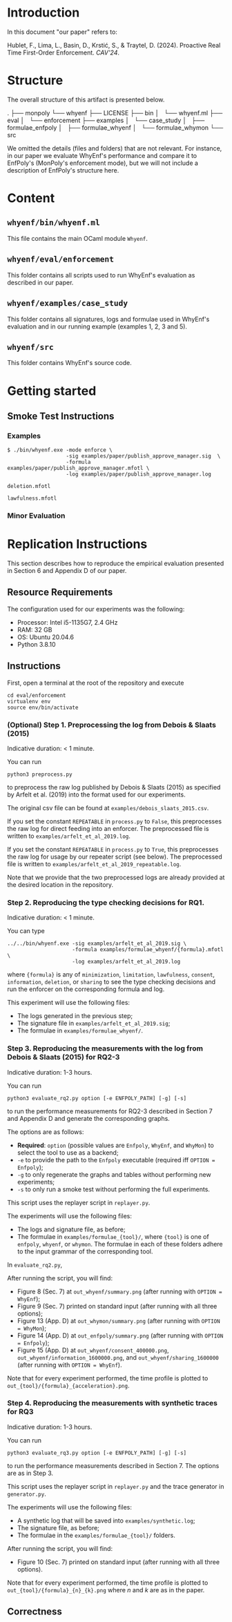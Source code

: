# Introduction

In this document "our paper" refers to:

Hublet, F., Lima, L., Basin, D., Krstić, S., & Traytel, D.
(2024). Proactive Real Time First-Order Enforcement. *CAV'24*.

# Structure

The overall structure of this artifact is presented below.

.
├── monpoly
└── whyenf
    ├── LICENSE
    ├── bin
    │   └── whyenf.ml
    ├── eval
    │   └── enforcement
    ├── examples
    │   └── case_study
    │       ├── formulae_enfpoly
    │       ├── formulae_whyenf
    │       └── formulae_whymon
    └── src

We omitted the details (files and folders) that are not relevant.
For instance, in our paper we evaluate WhyEnf's performance and
compare it to EnfPoly's (MonPoly's enforcement mode), but we
will not include a description of EnfPoly's structure here.

# Content

## `whyenf/bin/whyenf.ml`

This file contains the main OCaml module `Whyenf`.

## `whyenf/eval/enforcement`

This folder contains all scripts used to run WhyEnf's evaluation
as described in our paper.

## `whyenf/examples/case_study`

This folder contains all signatures, logs and formulae used in
WhyEnf's evaluation and in our running example (examples 1, 2,
3 and 5).

## `whyenf/src`

This folder contains WhyEnf's source code.

# Getting started

## Smoke Test Instructions

### Examples

```
$ ./bin/whyenf.exe -mode enforce \
                   -sig examples/paper/publish_approve_manager.sig  \
                   -formula examples/paper/publish_approve_manager.mfotl \
                   -log examples/paper/publish_approve_manager.log
```

`deletion.mfotl`

`lawfulness.mfotl`

### Minor Evaluation

# Replication Instructions

This section describes how to reproduce the empirical
evaluation presented in Section 6 and Appendix D of our paper.

## Resource Requirements

The configuration used for our experiments was the following:

  * Processor: Intel i5-1135G7, 2.4 GHz
  * RAM: 32 GB
  * OS: Ubuntu 20.04.6
  * Python 3.8.10

## Instructions

First, open a terminal at the root of the repository and execute

```
cd eval/enforcement
virtualenv env
source env/bin/activate
```

### (Optional) Step 1. Preprocessing the log from Debois & Slaats (2015)

Indicative duration: < 1 minute.

You can run

```
python3 preprocess.py
```

to preprocess the raw log published by Debois & Slaats (2015) as
specified by Arfelt et al. (2019) into the format used for our
experiments.

The original csv file can be found at `examples/debois_slaats_2015.csv`.

If you set the constant `REPEATABLE` in `process.py` to `False`, this
preprocesses the raw log for direct feeding into an enforcer.
The preprocessed file is written to `examples/arfelt_et_al_2019.log`.

If you set the constant `REPEATABLE` in `process.py` to `True`, this
preprocesses the raw log for usage by our repeater script (see below).
The preprocessed file is written to `examples/arfelt_et_al_2019_repeatable.log`.

Note that we provide that the two preprocessed logs are already provided
at the desired location in the repository.

### Step 2. Reproducing the type checking decisions for RQ1.

Indicative duration: < 1 minute.

You can type

```
../../bin/whyenf.exe -sig examples/arfelt_et_al_2019.sig \
                     -formula examples/formulae_whyenf/{formula}.mfotl \
                     -log examples/arfelt_et_al_2019.log
```

where `{formula}` is any of `minimization`, `limitation`, `lawfulness`,
`consent`, `information`, `deletion`, or `sharing` to see the type checking
decisions and run the enforcer on the corresponding formula and log.

This experiment will use the following files:

  * The logs generated in the previous step;
  * The signature file in `examples/arfelt_et_al_2019.sig`;
  * The formulae in `examples/formulae_whyenf/`.

### Step 3. Reproducing the measurements with the log from Debois & Slaats (2015) for RQ2-3

Indicative duration: 1-3 hours.

You can run

```
python3 evaluate_rq2.py option [-e ENFPOLY_PATH] [-g] [-s]
```

to run the performance measurements for RQ2-3 described in Section 7 and
Appendix D and generate the corresponding graphs.

The options are as follows:

  * **Required**: `option` (possible values are `Enfpoly`, `WhyEnf`, and `WhyMon`) to select the tool to use as a backend;
  * `-e` to provide the path to the `Enfpoly` executable (required iff `OPTION = Enfpoly`);
  * `-g` to only regenerate the graphs and tables without performing new experiments;
  * `-s` to only run a smoke test without performing the full experiments.

This script uses the replayer script in `replayer.py`.

The experiments will use the following files:

  * The logs and signature file, as before;
  * The formulae in `examples/formulae_{tool}/`, where `{tool}` is one of `enfpoly`, `whyenf`, or `whymon`. The formulae in each of these folders adhere to the input grammar of the corresponding tool.

In `evaluate_rq2.py`,

After running the script, you will find:

  * Figure 8 (Sec. 7) at `out_whyenf/summary.png` (after running with `OPTION = WhyEnf`);
  * Figure 9 (Sec. 7) printed on standard input (after running with all three options);
  * Figure 13 (App. D) at `out_whymon/summary.png` (after running with `OPTION = WhyMon`);
  * Figure 14 (App. D) at `out_enfpoly/summary.png` (after running with `OPTION = Enfpoly`);
  * Figure 15 (App. D) at `out_whyenf/consent_400000.png`, `out_whyenf/information_1600000.png`, and `out_whyenf/sharing_1600000` (after running with `OPTION = WhyEnf`).

Note that for every experiment performed, the time profile is plotted
to `out_{tool}/{formula}_{acceleration}.png`.

### Step 4. Reproducing the measurements with synthetic traces for RQ3

Indicative duration: 1-3 hours.

You can run
```
python3 evaluate_rq3.py option [-e ENFPOLY_PATH] [-g] [-s]
```
to run the performance measurements described in Section 7.
The options are as in Step 3.

This script uses the replayer script in `replayer.py` and the trace
generator in `generator.py`.

The experiments will use the following files:

  * A synthetic log that will be saved into `examples/synthetic.log`;
  * The signature file, as before;
  * The formulae in the `examples/formulae_{tool}/` folders.

After running the script, you will find:

  * Figure 10 (Sec. 7) printed on standard input (after running with all three options).

Note that for every experiment performed, the time profile is plotted to
`out_{tool}/{formula}_{n}_{k}.png` where $n$ and $k$ are as in the paper.

## Correctness